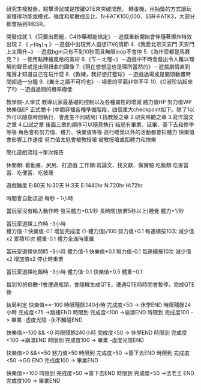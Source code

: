 研究生模擬器，點擊滑鼠或是按鍵QTE來突破問題。
轉蛋機，用抽獎的方式讓玩家獲得功能或模式。強度和星數成反比，N卡ATK100,000、SSR卡ATK3，大部分都會抽到R和SR。

開發成就
1.《只要出問題，C4炸藥都能搞定》－遊戲重新開始會伴隨著爆炸特效出現
2.《┏(q┓)┓》－遊戲中出現另人遐想(?)的情節
4.《我愛北京天安門 天安門上太陽升~》－遊戲bgm只有不到10秒而且無限loop不會停
5.《為什麼都是馬賽克？》－使用點陣繪風格的美術
6.《ㄎㄧㄤ喔~》－遊戲中不時會發出令人難以理解的聲音或是出現扭曲的圖像
7.《現在想想這也是理所當然的》－遊戲劇情直到尾聲才知道自己在玩什麼
8.《教練，我好想打籃球》－遊戲過場或是開頭動畫時間超過一分鐘
9.《糞土之牆不可杇也》－場景的平面非常不平
10.《O淑珍站起來了!!》－遊戲過關的機率極低
 
教學關-入學式
教導玩家最基礎的控制以及各種屬性的增減
體力值HP 努力值WP 快樂值EP
正式關卡
(中間穿插各種準備階段，四個重大checkpoint如下。除了1以外可以隨意時間執行，會產生不同結局)
1.找教授之章
2.研究咪聽之章
3.寫作論文之章
4.口試之章
後面三章的順序可以隨意執行
結局有畢業、延畢、簽下去和修學等等
角色會有努力值、體力、快樂值等等
進行睡覺以外的活動都會扣體力
快樂值會影響工作速度
努力值太低會被教授嗆
被教授嗆或扣體力和快樂
 
簡化遊戲流程→單次報告

 
 
休閒類: 看動畫、尻尻、打遊戲
工作類:寫論文、找文獻、做實驗
吃飯類:吃麥當當、吃便當、吃披薩
  
 
遊戲難度 E:60天 N:30天 H:3天
                E:1440hr N:720hr H:72hr
 
時間會自動流逝
 每秒 - 1小時
 
當玩家沒有輸入動作時
發呆體力+0.1/秒 長時間(放置5秒以上)睡覺 體力+1/秒
 
當玩家選擇工作時 -3小時       
 體力值-1 快樂值-0.1 增加完成度 (1-體力值)/100 努力值+0.1
每連續按10次 減少值x2 累積10次 體重-0.1
體力全滿時重置
 
當玩家選擇休閒時 -3小時
 體力值-1 快樂值+0.1 努力值-0.1
每連續按10次 減少值x2 增加值x2
停止時重置
 
當玩家選擇吃飯時 -3小時
 體力值-0.1 快樂值+0.5 體重+0.1 
 
每到10的倍數-1會遭遇瓶頸，會隨機生成QTE，遭遇QTE時時間會暫停，完成QTE後
 
結局判定
快樂值==-100
時限殘餘240小時 完成度<50 -> 休學END
時限殘餘24小時 完成度<75 ->跳樓END
時限到 完成度<100 ->崩潰END
時限到 完成度100 -> 畢業 -虛度光陰 -永不觸碰END 
 
快樂值>-100 && <0
時限殘餘240小時 完成度<50 -> 休學END
時限到 完成度<100 ->崩潰END
時限到 完成度100 -> 畢業 -虛度光陰END
 
快樂值>0 &&<=50
努力值>50
時限到 完成度>50 ->簽下去END
時限到 完成度<50 ->GG END
完成度100 -> 畢業END
 
快樂值>=100
時限到 完成度>50 ->簽下去END
時限到 完成度<50 ->法老王 END
完成度100 -> 畢業END
